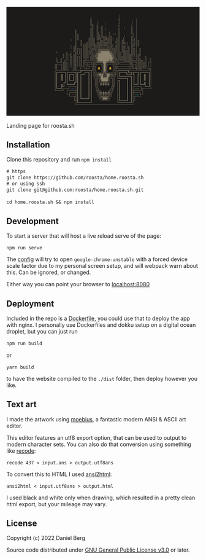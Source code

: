![home screenshot](https://raw.githubusercontent.com/roosta/assets/master/roosta.sh/home.png "home screenshot")

Landing page for roosta.sh

## Installation

Clone this repository and run `npm install`
```shell
# https
git clone https://github.com/roosta/home.roosta.sh
# or using ssh
git clone git@github.com:roosta/home.roosta.sh.git

cd home.roosta.sh && npm install
```
## Development

To start a server that will host a live reload serve of the page:

```
npm run serve
```

The [config](webpack.config.js) will try to open `google-chrome-unstable` with
a forced device scale factor due to my personal screen setup, and will webpack
warn about this. Can be ignored, or changed.

Either way you can point your browser to [localhost:8080](http://localhost:8080)

## Deployment

Included in the repo is a [Dockerfile](Dockerfile), you could use that to
deploy the app with nginx. I personally use Dockerfiles and dokku setup on a
digital ocean droplet, but you can just run
```sh
npm run build
```

or

```
yarn build
```

to have the website compiled to the `./dist` folder, then deploy however you
like.

## Text art

I made the artwork using [moebius](https://github.com/blocktronics/moebius), a
fantastic modern ANSI & ASCII art editor.

This editor features an utf8 export option, that can be used to output to modern
character sets. You can also do that conversion using something like [recode](https://github.com/rrthomas/recode):

```shell
recode 437 < input.ans > output.utf8ans
```

To convert this to HTML I used [ansi2html](https://github.com/pycontribs/ansi2html):

```shell
ansi2html < input.utf8ans > output.html
```

I used black and white only when drawing, which resulted in a pretty clean
html export, but your mileage may vary.

## License

Copyright (c) 2022 Daniel Berg

Source code distributed under [GNU General Public License v3.0](LICENSE) or later.

